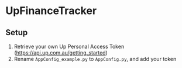 # UpFinanceTracker

## Setup
1. Retrieve your own Up Personal Access Token (https://api.up.com.au/getting_started)
1. Rename `AppConfig_example.py` to `AppConfig.py`, and add your token